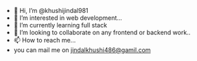 - 👋 Hi, I’m @khushijindal981
- 👀 I’m interested in web development...
- 🌱 I’m currently learning full stack
- 💞️ I’m looking to collaborate on any frontend or backend work..
- 📫 How to reach me...
- you can mail me on jindalkhushi486@gamil.com
  

<!---
khushijindal981/khushijindal981 is a ✨ special ✨ repository because its `README.md` (this file) appears on your GitHub profile.
You can click the Preview link to take a look at your changes.
--->
 
